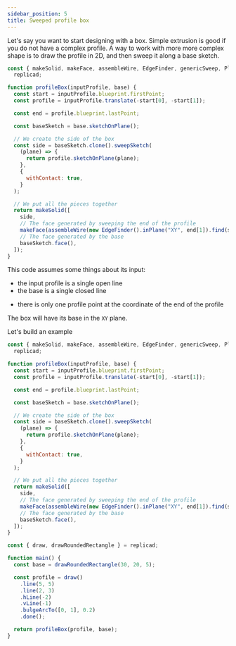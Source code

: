 ```yaml
---
sidebar_position: 5
title: Sweeped profile box
---
```


Let's say you want to start designing with a box. Simple extrusion is good if
you do not have a complex profile. A way to work with more more complex shape
is to draw the profile in 2D, and then sweep it along a base sketch.

```js
const { makeSolid, makeFace, assembleWire, EdgeFinder, genericSweep, Plane } =
  replicad;

function profileBox(inputProfile, base) {
  const start = inputProfile.blueprint.firstPoint;
  const profile = inputProfile.translate(-start[0], -start[1]);

  const end = profile.blueprint.lastPoint;

  const baseSketch = base.sketchOnPlane();

  // We create the side of the box
  const side = baseSketch.clone().sweepSketch(
    (plane) => {
      return profile.sketchOnPlane(plane);
    },
    {
      withContact: true,
    }
  );

  // We put all the pieces together
  return makeSolid([
    side,
    // The face generated by sweeping the end of the profile
    makeFace(assembleWire(new EdgeFinder().inPlane("XY", end[1]).find(side))),
    // The face generated by the base
    baseSketch.face(),
  ]);
}
```

This code assumes some things about its input:

- the input profile is a single open line
- the base is a single closed line

* there is only one profile point at the coordinate of the end of the profile

The box will have its base in the `XY` plane.

Let's build an example

```js withWorkbench
const { makeSolid, makeFace, assembleWire, EdgeFinder, genericSweep, Plane } =
  replicad;

function profileBox(inputProfile, base) {
  const start = inputProfile.blueprint.firstPoint;
  const profile = inputProfile.translate(-start[0], -start[1]);

  const end = profile.blueprint.lastPoint;

  const baseSketch = base.sketchOnPlane();

  // We create the side of the box
  const side = baseSketch.clone().sweepSketch(
    (plane) => {
      return profile.sketchOnPlane(plane);
    },
    {
      withContact: true,
    }
  );

  // We put all the pieces together
  return makeSolid([
    side,
    // The face generated by sweeping the end of the profile
    makeFace(assembleWire(new EdgeFinder().inPlane("XY", end[1]).find(side))),
    // The face generated by the base
    baseSketch.face(),
  ]);
}

const { draw, drawRoundedRectangle } = replicad;

function main() {
  const base = drawRoundedRectangle(30, 20, 5);

  const profile = draw()
    .line(5, 5)
    .line(2, 3)
    .hLine(-2)
    .vLine(-1)
    .bulgeArcTo([0, 1], 0.2)
    .done();

  return profileBox(profile, base);
}
```
